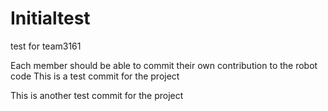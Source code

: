 # Initialtest
test for team3161

Each member should be able to commit their own contribution to the robot code
This is a test commit for the project

This is another test commit for the project